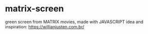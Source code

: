 # matrix-screen
green screen from MATRIX movies, made with JAVASCRIPT
idea and inspiration: https://willianjusten.com.br/
